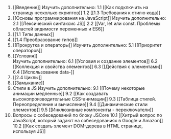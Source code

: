 1. [[Введение]]
	Изучить дополнительно:
	1.1 [[Как подключить на страницу несколько скриптов]]
	1.2 [[1.3 Требования к стилю кода]]
2.  [[Основы программирования на JavaScript]]
	Изучить дополнительно: 
	2.1 [[Лексический синтаксис JS]]
	2.2 [[Var, let или const. Проблемы областей видимости переменных и ES6]]
3.  [[1.1 Типы данных]]
4.  [[1.4 Преобразование типов]]
5.  [[Прокрутка и операторы]]
	Изучить дополнительно: 
	5.1 [[Приоритет операторов]]
6. [[Условия]]  
	Изучить дополнительно: 
	6.1 [[Условия и создание элементов]]
	6.2 [[Коллекция и свойства элементов]]
	6.3 [[Действия с элементами]]
	6.4 [[Использование data-]]
7. [[2.4 Циклы]]
8. [[Замыкание]]
9. Стили в JS
	Изучить дополнительно: 
	9.1 [[Почему некоторые анимации медленные]]
	9.2 [[Как создавать высокопроизводительные CSS-анимации]]
	9.3 [[Таблица стилей. Переопределение и вычисление]]
	9.4 [[Динамические стили элементов]]
	9.5 [[Инклюзивные компоненты - переключатели]]
10. Вопросы с собеседований по блоку JSCore
	10.1 [[Хитрый вопрос по JavaScript, который задают на собеседованиях в Google и Amazon]]
	10.2 [[Как создать элемент DOM-дерева в HTML странице, используя JS]]